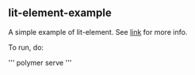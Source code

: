 ## lit-element-example

A simple example of lit-element. See [link](https://lit-element.polymer-project.org/) for more info. 

To run, do:

'''
polymer serve
'''
